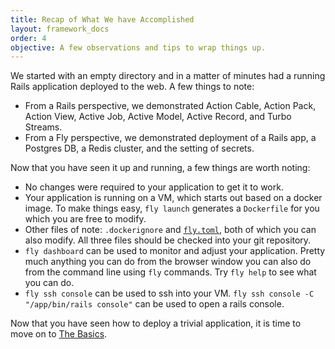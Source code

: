 ```yaml
---
title: Recap of What We have Accomplished
layout: framework_docs
order: 4
objective: A few observations and tips to wrap things up.
---
```


We started with an empty directory and in a matter of minutes had a running
Rails application deployed to the web.  A few things to note:

  * From a Rails perspective, we demonstrated Action Cable, Action Pack,
    Action View, Active Job, Active Model, Active Record, and Turbo
    Streams.
  * From a Fly perspective, we demonstrated deployment of a Rails app,
    a Postgres DB, a Redis cluster, and the setting of secrets.

Now that you have seen it up and running, a few things are worth noting:

  * No changes were required to your application to get it to work.
  * Your application is running on a VM, which starts out based on a
    docker image.  To make things easy, `fly launch` generates a
    `Dockerfile` for you which you are free to modify.
  * Other files of note: `.dockerignore` and [`fly.toml`](https://fly.io/docs/reference/configuration/), both of which you can also modify.  All three files
    should be checked into your git repository.
  * `fly dashboard` can be used to monitor and adjust your application.  Pretty
    much anything you can do from the browser window you can also do from the
    command line using `fly` commands.  Try `fly help` to see what you can do.
  * `fly ssh console` can be used to ssh into your VM.  `fly ssh console -C "/app/bin/rails console"` can be used to open a rails console.

Now that you have seen how to deploy a trivial application, it is time
to move on to [The Basics](../../the-basics/).
